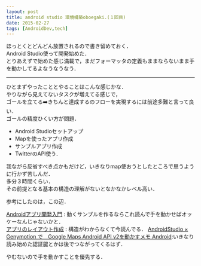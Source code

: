 ```yaml
---
layout: post
title: android studio 環境構築oboegaki.(１回目)
date: 2015-02-27
tags: [AndroidDev,tech]
---
```


ほっとくとどんどん放置されるので書き留めておく．  
Android Studio使って開発始めた．  
とりあえずで始めた感じ満載で，まだフォーマッタの定義もままならないまま手を動かしてるよなうなうなう．  

-----------


ひとまずやったこととやることはこんな感じかな．  
やりながら見えてないタスクが増えてる感じで，  
ゴールを立てる➡️きちんと達成するのフローを実現するには前途多難と言って良い．  
ゴールの精度ひくい方が問題．  

- Android Studioセットアップ
- Mapを使ったアプリ作成
- サンプルアプリ作成
- TwitterのAPI使う．

我ながら反省すべき点かもだけど，いきなりmap使おうとしたところで思うように行かず苦しんだ．  
多分３時間くらい．  
その前提となる基本の構造の理解がないとなかなかレベル高い．  

参考にしたのは，この辺．  

[Androidアプリ開発入門](http://androidguide.nomaki.jp/index.html)  : 動くサンプルを作るならこれ読んで手を動かせばオッケーなんじゃないかと．  
[アプリのレイアウト作成](http://mixi-inc.github.io/AndroidTraining/fundamentals/2.01.create-layout.html)   :
構造がわからなくて今読んでる．
[AndroidStudio × Genymotion で　Google Maps Android API v2を動かすメモ Android](http://qiita.com/katco/items/1a274ba6634176db8ea0):いきなり読み始めた認証鍵とかは後でつながってくるはず．

やむないので手を動かすことを優先する．

<br/>
